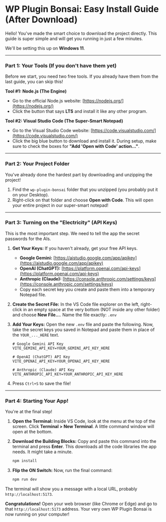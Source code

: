 # WP Plugin Bonsai: Easy Install Guide (After Download)

Hello! You've made the smart choice to download the project directly. This guide is super simple and will get you running in just a few minutes.

We'll be setting this up on **Windows 11**.

---

### **Part 1: Your Tools (If you don't have them yet)**

Before we start, you need two free tools. If you already have them from the last guide, you can skip this!

**Tool #1: Node.js (The Engine)**
*   Go to the official Node.js website: [https://nodejs.org/](https://nodejs.org/)
*   Click the button that says **LTS** and install it like any other program.

**Tool #2: Visual Studio Code (The Super-Smart Notepad)**
*   Go to the Visual Studio Code website: [https://code.visualstudio.com/](https://code.visualstudio.com/)
*   Click the big blue button to download and install it. During setup, make sure to check the boxes for **"Add 'Open with Code' action..."**.

---

### **Part 2: Your Project Folder**

You've already done the hardest part by downloading and unzipping the project!

1.  Find the `wp-plugin-bonsai` folder that you unzipped (you probably put it on your Desktop).
2.  Right-click on that folder and choose **Open with Code**. This will open your entire project in our super-smart notepad!

---

### **Part 3: Turning on the "Electricity" (API Keys)**

This is the most important step. We need to tell the app the secret passwords for the AIs.

1.  **Get Your Keys:** If you haven't already, get your free API keys.
    *   **Google Gemini:** [https://aistudio.google.com/app/apikey](https://aistudio.google.com/app/apikey)
    *   **OpenAI (ChatGPT):** [https://platform.openai.com/api-keys](https://platform.openai.com/api-keys)
    *   **Anthropic (Claude):** [https://console.anthropic.com/settings/keys](https://console.anthropic.com/settings/keys)
    *   Copy each secret key you create and paste them into a temporary Notepad file.

2.  **Create the Secret File:** In the VS Code file explorer on the left, right-click in an empty space at the very bottom (NOT inside any other folder) and choose **New File...**. Name the file exactly:
    `.env`

3.  **Add Your Keys:** Open the new `.env` file and paste the following. Now, take the secret keys you saved in Notepad and paste them in place of the `YOUR_..._HERE` text.

    ```
    # Google Gemini API Key
    VITE_GEMINI_API_KEY=YOUR_GEMINI_API_KEY_HERE

    # OpenAI (ChatGPT) API Key
    VITE_OPENAI_API_KEY=YOUR_OPENAI_API_KEY_HERE

    # Anthropic (Claude) API Key
    VITE_ANTHROPIC_API_KEY=YOUR_ANTHROPIC_API_KEY_HERE
    ```
4.  Press `Ctrl+S` to save the file!

---

### **Part 4: Starting Your App!**

You're at the final step!

1.  **Open the Terminal:** Inside VS Code, look at the menu at the top of the screen. Click **Terminal > New Terminal**. A little command window will open at the bottom.
2.  **Download the Building Blocks:** Copy and paste this command into the terminal and press **Enter**. This downloads all the code libraries the app needs. It might take a minute.

    ```bash
    npm install
    ```

3.  **Flip the ON Switch:** Now, run the final command:

    ```bash
    npm run dev
    ```

The terminal will show you a message with a local URL, probably `http://localhost:5173`.

**Congratulations!** Open your web browser (like Chrome or Edge) and go to that `http://localhost:5173` address. Your very own WP Plugin Bonsai is now running on your computer!
